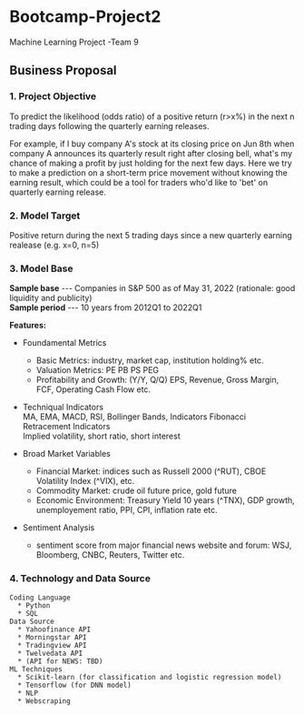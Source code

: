 # Bootcamp-Project2
Machine Learning Project -Team 9

## Business Proposal
### **1. Project Objective** 

To predict the likelihood (odds ratio) of a positive return (r>x%) in the next n trading days following the quarterly earning releases. <br />

For example, if I buy company A's stock at its closing price on Jun 8th when company A announces its quarterly result right after closing bell, what's my chance of making a profit by just holding for the next few days. Here we try to make a prediction on a short-term price movement without knowing the earning result, which could be a tool for traders who'd like to 'bet' on quarterly earning release.

### **2. Model Target** <br />

Positive return during the next 5 trading days since a new quarterly earning realease (e.g. x=0, n=5)

### **3. Model Base** <br />

**Sample base** --- Companies in S&P 500 as of May 31, 2022 (rationale: good liquidity and publicity)<br />
**Sample period** --- 10 years from 2012Q1 to 2022Q1<br />

**Features:**
  * Foundamental Metrics<br />
    * Basic Metrics: industry, market cap, institution holding% etc.<br />
    * Valuation Metrics: PE PB PS PEG <br />
    * Profitability and Growth: (Y/Y, Q/Q) EPS, Revenue, Gross Margin, FCF, Operating Cash Flow etc. <br />
  
  * Techniqual Indicators<br />
    MA, EMA, MACD, RSI, Bollinger Bands, Indicators Fibonacci Retracement Indicators<br />
    Implied volatility, short ratio, short interest <br />
  * Broad Market Variables<br />
    * Financial Market: indices such as Russell 2000 (^RUT), CBOE Volatility Index (^VIX), etc.
    * Commodity Market: crude oil future price, gold future
    * Economic Environment: Treasury Yield 10 years (^TNX), GDP growth, unemployement ratio, PPI, CPI, inflation rate etc.
  * Sentiment Analysis<br />
    * sentiment score from major financial news website and forum: WSJ, Bloomberg, CNBC, Reuters, Twitter etc.  
 
 ### **4. Technology and Data Source** <br />
    Coding Language
      * Python
      * SQL
    Data Source
      * Yahoofinance API
      * Morningstar API
      * Tradingview API
      * Twelvedata API
      * (API for NEWS: TBD)
    ML Techniques
      * Scikit-learn (for classification and logistic regression model)
      * Tensorflow (for DNN model)
      * NLP
      * Webscraping
